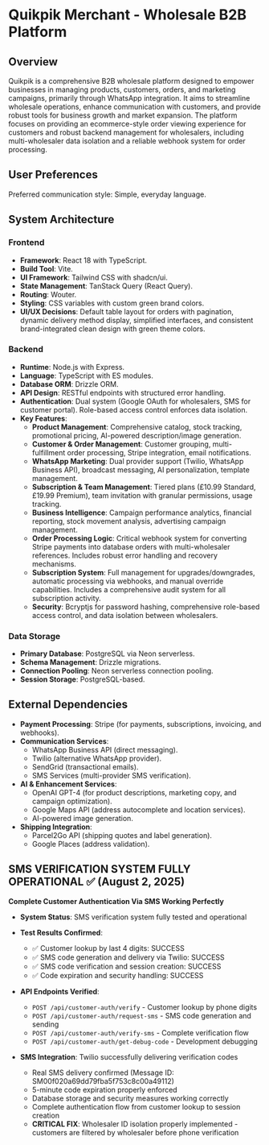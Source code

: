 # Quikpik Merchant - Wholesale B2B Platform

## Overview
Quikpik is a comprehensive B2B wholesale platform designed to empower businesses in managing products, customers, orders, and marketing campaigns, primarily through WhatsApp integration. It aims to streamline wholesale operations, enhance communication with customers, and provide robust tools for business growth and market expansion. The platform focuses on providing an ecommerce-style order viewing experience for customers and robust backend management for wholesalers, including multi-wholesaler data isolation and a reliable webhook system for order processing.

## User Preferences
Preferred communication style: Simple, everyday language.

## System Architecture
### Frontend
- **Framework**: React 18 with TypeScript.
- **Build Tool**: Vite.
- **UI Framework**: Tailwind CSS with shadcn/ui.
- **State Management**: TanStack Query (React Query).
- **Routing**: Wouter.
- **Styling**: CSS variables with custom green brand colors.
- **UI/UX Decisions**: Default table layout for orders with pagination, dynamic delivery method display, simplified interfaces, and consistent brand-integrated clean design with green theme colors.

### Backend
- **Runtime**: Node.js with Express.
- **Language**: TypeScript with ES modules.
- **Database ORM**: Drizzle ORM.
- **API Design**: RESTful endpoints with structured error handling.
- **Authentication**: Dual system (Google OAuth for wholesalers, SMS for customer portal). Role-based access control enforces data isolation.
- **Key Features**:
    - **Product Management**: Comprehensive catalog, stock tracking, promotional pricing, AI-powered description/image generation.
    - **Customer & Order Management**: Customer grouping, multi-fulfillment order processing, Stripe integration, email notifications.
    - **WhatsApp Marketing**: Dual provider support (Twilio, WhatsApp Business API), broadcast messaging, AI personalization, template management.
    - **Subscription & Team Management**: Tiered plans (£10.99 Standard, £19.99 Premium), team invitation with granular permissions, usage tracking.
    - **Business Intelligence**: Campaign performance analytics, financial reporting, stock movement analysis, advertising campaign management.
    - **Order Processing Logic**: Critical webhook system for converting Stripe payments into database orders with multi-wholesaler references. Includes robust error handling and recovery mechanisms.
    - **Subscription System**: Full management for upgrades/downgrades, automatic processing via webhooks, and manual override capabilities. Includes a comprehensive audit system for all subscription activity.
    - **Security**: Bcryptjs for password hashing, comprehensive role-based access control, and data isolation between wholesalers.

### Data Storage
- **Primary Database**: PostgreSQL via Neon serverless.
- **Schema Management**: Drizzle migrations.
- **Connection Pooling**: Neon serverless connection pooling.
- **Session Storage**: PostgreSQL-based.

## External Dependencies
- **Payment Processing**: Stripe (for payments, subscriptions, invoicing, and webhooks).
- **Communication Services**:
    - WhatsApp Business API (direct messaging).
    - Twilio (alternative WhatsApp provider).
    - SendGrid (transactional emails).
    - SMS Services (multi-provider SMS verification).
- **AI & Enhancement Services**:
    - OpenAI GPT-4 (for product descriptions, marketing copy, and campaign optimization).
    - Google Maps API (address autocomplete and location services).
    - AI-powered image generation.
- **Shipping Integration**:
    - Parcel2Go API (shipping quotes and label generation).
    - Google Places (address validation).

## SMS VERIFICATION SYSTEM FULLY OPERATIONAL ✅ (August 2, 2025)
**Complete Customer Authentication Via SMS Working Perfectly**

- **System Status**: SMS verification system fully tested and operational
- **Test Results Confirmed**:
  - ✅ Customer lookup by last 4 digits: SUCCESS
  - ✅ SMS code generation and delivery via Twilio: SUCCESS  
  - ✅ SMS code verification and session creation: SUCCESS
  - ✅ Code expiration and security handling: SUCCESS

- **API Endpoints Verified**:
  - `POST /api/customer-auth/verify` - Customer lookup by phone digits
  - `POST /api/customer-auth/request-sms` - SMS code generation and sending
  - `POST /api/customer-auth/verify-sms` - Complete verification flow
  - `POST /api/customer-auth/get-debug-code` - Development debugging

- **SMS Integration**: Twilio successfully delivering verification codes
  - Real SMS delivery confirmed (Message ID: SM00f020a69dd79fba5f753c8c00a49112)
  - 5-minute code expiration properly enforced
  - Database storage and security measures working correctly
  - Complete authentication flow from customer lookup to session creation
  - **CRITICAL FIX**: Wholesaler ID isolation properly implemented - customers are filtered by wholesaler before phone verification
